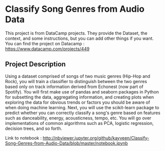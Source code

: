 # Classify Song Genres from Audio Data

This project is from DataCamp projects. They provide the Dataset, the context,
and some instructions, but you can add other things if you want. You can find the project
on Datacamp : https://www.datacamp.com/projects/449

## Project Description

Using a dataset comprised of songs of two music genres (Hip-Hop and Rock), you will train a classifier to distinguish between the two genres based only on track information derived from Echonest (now part of Spotify). You will first make use of pandas and seaborn packages in Python for subsetting the data, aggregating information, and creating plots when exploring the data for obvious trends or factors you should be aware of when doing machine learning. Next, you will use the scikit-learn package to predict whether you can correctly classify a song's genre based on features such as danceability, energy, acousticness, tempo, etc. You will go over implementations of common algorithms such as PCA, logistic regression, decision trees, and so forth.

Link to notebook : http://nbviewer.jupyter.org/github/kayveen/Classify-Song-Genres-from-Audio-Data/blob/master/notebook.ipynb